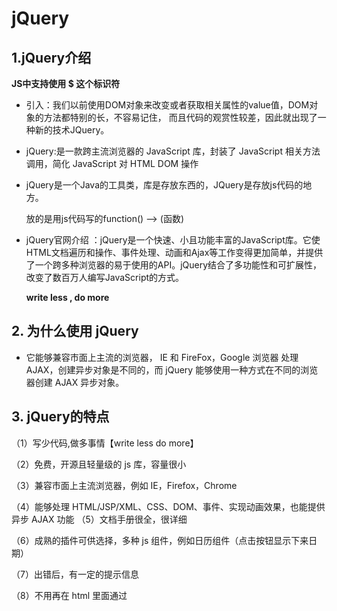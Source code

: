 # jQuery

## 1.jQuery介绍

**JS中支持使用 $ 这个标识符**

- 引入：我们以前使用DOM对象来改变或者获取相关属性的value值，DOM对象的方法都特别的长，不容易记住，
       而且代码的观赏性较差，因此就出现了一种新的技术JQuery。
   
- jQuery:是一款跨主流浏览器的 JavaScript 库，封装了 JavaScript 相关方法调用，简化
  JavaScript 对 HTML DOM 操作
  
- jQuery是一个Java的工具类，库是存放东西的，JQuery是存放js代码的地方。

   放的是用js代码写的function() --> (函数)  

- jQuery官网介绍 ：jQuery是一个快速、小且功能丰富的JavaScript库。它使HTML文档遍历和操作、事件处理、动画和Ajax等工作变得更加简单，并提供了一个跨多种浏览器的易于使用的API。jQuery结合了多功能性和可扩展性，改变了数百万人编写JavaScript的方式。

   **write less , do more**

## 2. 为什么使用 jQuery

- 它能够兼容市面上主流的浏览器， IE 和 FireFox，Google 浏览器 处理 AJAX，创建异步对象是不同的，而 jQuery 能够使用一种方式在不同的浏览器创建 AJAX 异步对象。

## 3. jQuery的特点

（1）写少代码,做多事情【write less do more】 

（2）免费，开源且轻量级的 js 库，容量很小 

（3）兼容市面上主流浏览器，例如 IE，Firefox，Chrome 

（4）能够处理 HTML/JSP/XML、CSS、DOM、事件、实现动画效果，也能提供异步 AJAX 功能  （5）文档手册很全，很详细 

（6）成熟的插件可供选择，多种 js 组件，例如日历组件（点击按钮显示下来日期） 

（7）出错后，有一定的提示信息 

（8）不用再在 html 里面通过<script>标签插入一大堆 js 来调用命令了

>  例如：使用 JavaScript 定位 DOM 对象常用的三种方式：

> （1）通过 ID 属性：document.getElementById() 

> （2）通过 class 属性：getElementsByClassName() 

> （3）通过标签名：document.getElementsByTagName() 

上面代码可以看出 JavaScript 方法名太长了，大小写的组合太多了，编写代码效率容易出错。

**jQuery 分别使用$(“#id”) , $(“.class 名”) , $(“标签名") 封装了上面的 js 方法。**

## 4.关于jQuery的下载

- 官网地址：[jQuery](https://jquery.com/)，在官网地址点击要下载的版本，会发现是一堆代码，直接将这个网页保存即可。（Ctrl+S 直接进行保存到本地即可）

  - 官网名称：

  <img src="https://gitee.com/YunboCheng/imageBad/raw/master/image/20210727162739.png" style="zoom:80%;" />

  - 本地下载完的名称

  ![](https://gitee.com/YunboCheng/imageBad/raw/master/image/20210727162706.png)

- 开发时使用的是 ：uncompressed 未压缩版

- 工作时使用的是 ：compressed （min）压缩版

- 压缩版与未压缩版的区别：

  - 压缩版压缩掉了代码原来的空白以及注释，代码紧密的凑在一起。
  - 未压缩版就是开发人员书写时的格式，不会去除空白地方和注释。

## 5. DOM对象

- DOM 对象 文档对象模型（Document Object Model，简称 DOM），是 W3C 组织推荐的处理可扩展 标志语言的标准编程接口。 通过 DOM 对 HTML 页面的解析，可以将页面元素解析为元素节点、属性节点和文本节 点，这些解析出的节点对象，即 DOM 对象。DOM 对象可以使用 JavaScript 中的方法。比如：网页中的按钮、文本、盒子等等...

## 6. JavaScript 对象和 jQuery 对象 

- 用 JavaScript 语法创建的对象叫做 JavaScript 对象, JavaScript 对象只能调用 JavaScript 对 象的 API。 用 JQuery 语法创建的对象叫做 JQuery 对象, jQuery 对象只能调用 jQuery 对象的 API。
-  jQuery 对象是一个数组。在数组中存放本次定位的 DOM 对象。 JQuery 对象与 JavaScript 对象是可以互相转化的，一般地，由于 Jquery 用起来更加方便， 我们都是将 JavaScript 对象转化成 Jquery 对象

## 7.DOM 对象和 jQuery 对象

![](https://gitee.com/YunboCheng/imageBad/raw/master/image/20210727173814.png)

## 8. DOM 对象与 jQuery 对象之间的转换

### 8.1  DOM 对象转换 jQuery 对象

- 使用$(DOM 对象) 方式，可以 DOM 对象转换为 jQuery 对象， 转换为 jQuery 对象才可以 使用 jQuery 中的提供的方法，操作 DOM 对象。一般情况下，在命名 jQuery 对象时，为了 与 DOM 对象进行区分，习惯性的以$ 开头，这不是必须的。

<img src="https://gitee.com/YunboCheng/imageBad/raw/master/image/20210727190935.png" style="zoom:67%;" />

### 8.2 jQuery 对象转换DOM对象

- jQuery 对象本身为数组对象，该数组中的第 0 个元素即为该 jQuery 对象对应的 DOM 对象。所以有两种方式可以获取到 DOM 对象：get(0) 方式与下标[0]

 ## 9.选择器（非常重要）

- 选择器就是一个<mark>字符串</mark>，是用来定位dom对象的。定位了dom对象，就可以通过jquery的函数操作dom对象。
- 通过选择器定位获取的<mark>dom对象</mark>，此时会转变为 <mark>jQuery对象</mark>

### 9.1 基本选择器

- id选择器：通过dom对象的id定位dom对象，通过id找对象，id在当前页面中是唯一的。

  >  $("#dom对象的id值") 

- class选择器：class表示css中的样式，使用样式的名称定位dom对象。

  > $(".class样式名")

- 标签选择器：使用标签的名称定位dom对象。

  > $("标签名称")

### 9.2 所有选择器

- 所有选择器：选取页面中所有的DOM对象

  > $("*") 

### 9.3 组合选择器

- 组合选择器是多个被选中对象间使用逗号隔开后形成的选择器，可以组合 id、class、标签名等

- 可以任意组合，一个、两个、三个都可以。

  > $("#id,.class,标签名")

**jQuery基础知识总结**

![](https://gitee.com/YunboCheng/imageBad/raw/master/image/20210727205244.png)

## 10.表单选择器

- 表单相关元素选择器是指文本框、单选框、复选框、下拉列表等元素的选择方式。该方法<mark>无论是否存在表单，均可做出相应选择。</mark>表单选择器是为了能更加容易地操作表单， 表单选择器是根据元素类型来定义的   

  **注意：无论是否存在表单，表单选择器都会根据相应的type属性值做出选择。**

  **表单选择器主要是根据 type值进行定位的**

  **只有type属性的标签才具有 表单选择器**

```javascript
<input type="text">
<input type="password">
<input type="radio">
<input type="checkbox">
<input type="button">
<input type="file">
<input type="submit">
<input type="reset">
    
$(":tr"): 不能用，tr 不是 input 标签
```

<mark>表单选择器</mark>: 使用 <input> 标签的type属性值，定位dom对象的方法。

>  语法格式 :  $(":type属性值")

```
例如：
$(":text")选取所有的单行文本框
$(":password")选取所有的密码框
$(":radio")选取所有的单选框
$(":checkbox")选取所有的多选框
$(":file")选取所有的上传按钮
$(":butten")选取所有的按钮
```

<img src="https://gitee.com/YunboCheng/imageBad/raw/master/image/20210727221628.png" style="zoom:80%;" />

![](https://gitee.com/YunboCheng/imageBad/raw/master/image/20210727221651.png)

## 11.过滤器

注意 ： jQuery 对象中存储的 DOM 对象顺序与页面标签声明位置关系

**jQuery对象数组中dom对象的顺序和声明dom对象时的顺序保持一致**

```
<div>1</div> dom1
<div>2</div> dom2
<div>3</div> dom3
$("div") == [dom1,dom2,dom3]
```

- 过滤器就是过滤条件，对已经定位到数组中 DOM 对象进行过滤筛选，过滤条件不能独立 出现在 jquery 函数，如果使用只能出现在选择器后方。

- 在定位了dom对象之后，根据一些条件筛选dom对象。
- 过滤器也是一个<mark>字符串</mark>，用来筛选dom对象。
- 过滤器不能单独使用，必须和选择器一起使用。

### 11.1基本过滤器

- 选择第一个 first，保留数组中的第一个dom对象

  > 语法：$("选择器:first")

- 选择最后一个 last，保留数组中的最后一个dom对象

  > 语法：$("选择器:last")

- 选择数组中的指定对象

  > 语法：$("选择器:eq(数组索引)")

- 选择数组中小于指定索引的所有dom对象

  > 语法：$("选择器:lt(数组索引)")

- 选择数组中大于指定索引的所有dom对象

  > 语法：$("选择器:gt(数组索引)")

### 11.2 表单对象属性过滤器

**:txet 和 :checkbox 代表的是表单选择器 代表的是表单中的type属性**

- 选择可用的文本框

  > $(":text:enabled")   
  >
  > var $obj = $(":text:enabled");

- 选择不可用文本框

  > $(":text:disabled")

- 复选框选中的元素  

  > $(":checkbox:checked")
  >
  > var $obj = $(":checkbox:checked");

- 选择指定下拉列表的被选中元素

  > $("选择器 > option:selected")
  >
  > var $obj = $("#select1>option:selected");

## 12.jQuery中绑定事件

### 12.1 定义元素监听事件

> 语法：$(选择器).事件名称(事件的处理函数)

- $(选择器) ：定位dom对象，dom对象可以有很多个，这些dom对象都绑定了这个事件

- 事件名称 ： 就是js中的事件去掉on的部分，例如：js中的单击事件 onclick(),

  ​					jQuery中的事件名称，就是click，都是小写的。

- 事件处理函数 ：就是一个function，当事件发生时，执行这个函数的内容。

  例如：给id是btn的按绑定单击事件

  > $("#btn").click(function(){
  >
  > ​	alert("btn按钮单击了");
  >
  > })

  ![](https://gitee.com/YunboCheng/imageBad/raw/master/image/20210728163940.png)

  ![](https://gitee.com/YunboCheng/imageBad/raw/master/image/20210728164059.png)

  ![](https://gitee.com/YunboCheng/imageBad/raw/master/image/20210728164213.png)

### 12.2  on 事件绑定

- on()  方法在被选元素上添加事件处理程序。该方法给 API 带来很多便利，推荐使用该方法

> 语法 ：$("选择器").on( "事件名称" ，事件的处理函数)
>
> 事件名称 ： 就是js事件中去掉on的部分 （js中onclick  on事件中 click）
>
> 事件的处理函数： function 定义。

例如：

```javascript
<input type="butten" id="btn">
$("#btn").on("click" , function(){ 处理按钮单击事件 })
```

![](https://gitee.com/YunboCheng/imageBad/raw/master/image/20210729172341.png)

## 13.函数

### 13.1 第一组

#### 13.1.1 val函数 （常用）

- 操作数组中 DOM 对象的 【value 属性】 

> $(选择器).val() ：无参数调用形式， 读取数组中**第一个 DOM 对象**的 value 属性值 

>  $(选择器).val(值)：有参形式调用;对数组中**所有 DOM 对象**的 value 属性值进行统一赋值

#### 13.1.2 text函数

- 操作数组中所有 DOM 对象的【文字显示内容属性】

> $(选择器).text() : 无参数调用，读取数组中所有 DOM 对象的文字显示内容，将得到内容拼接 为一个**字符串*返回 。

> $(选择器).text(值) : 有参数方式，对数组中所有 DOM 对象的文字显示内容进行**统一赋值**。

#### 13.1.3 attr函数

- 对 val, text 之外的【其他属性操作】

> $(选择器).attr(“属性名”) :  获取 DOM 数组第一个对象的**属性值** 。

> $(选择器).attr(“属性名”,“值”) :  对数组中所有 DOM 对象的属性设为**新值**。

### 13.2 第二组

#### 13.2.1 hide函数

>  $(选择器).hide()  : 将jQuery对象数组中所有 DOM 对象**隐藏**起来

#### 13.2.2 show函数

> $(选择器).show() : 将jQuery对象数组中所有 DOM 对象**在浏览器中显示起来**

#### 13.2.3 remove函数

>  $(选择器).remove() : 将jQuery对象数组中所有 **DOM 对象及其子对象**一并删除

#### 13.2.4 empty函数

>  $(选择器).empty() ：将jQuery对象数组中所有 **DOM 对象的子对象**删除，不删除本身这个dom对象

#### 13.2.5 append函数（常用）

- 为数组中所有 DOM 对象添加子对象

> $(选择器).append("<div>我动态添加的 div</div>")  可以增加任意的页面元素 

#### 13.2.6 html函数

- 设置或返回被选元素的内容（相当于JS中innerHTML）。
- 注意：以下设置的内容是书写代码时标签中的在网页显示文本内容，而不是设置网页上显示的内容。
- 注意：在代码中的写的<b></b>等标签不会在页面中显示，而是会在页面中执行，但是获取的文本内容中含有这个<b></b>

> $(选择器).html()：无参数调用方法，获取 DOM 数组第一个dom对象的在网页上显示的文本内容。

> $(选择器).html(值)：有参数调用，用于设置 DOM 数组中所有元素的在网页上显示的文本内容。

#### 13.2.7 each函数（常用）

- each 是对数组、json对象 和 dom 对象等的遍历,对每个元素调用一次函数。

- JQuery提供了 each() 方法用于遍历匹配的元素信

- element: 数组的对象 ：

  > 这个是自定义的数组中的元素的标识符，这个元素可以是<mark>普通元素(直接获取)</mark>、<mark>json对象的value(直接获取)</mark>、
  >
  > <mark>dom对象的value(使用dom.value获取)</mark>，

- index: 数组的下标  ： 这个下标自定义，且会自动增长，知道与数组中的元素个数一致的时候，停止增长，例如：数组中元素有5个，则这个i为 0~4，当执行完4的时候，会停止调用each()函数。)
- 重点：可以将普通数组对象、dom对象转换为 jQuery对象来使用 each()的语法二进行遍历。
  			但是 json对象不可以转变为 jQuery对象，只能使用语法一遍历，不可以使用语法二。

> var arr = new Array("数字天堂",true,3.14,10,'A');
>
> 语法 1：$.each( 要遍历的对象, function(index,element) { 处理程序 } )

> 语法 2：jQuery 对象.each( function( index, element ) { 处理程序 } )

- 遍历数组写法 ：

>  语法1 ： $.each(arr,function(i,arrobj){alert("数组的下标为：" + i + "," + "成员是：" + arrobj)});
>
> 语法2 ：$(arr).each(function(i,arrobj){alert("数组的下标为：" + i + "," + "成员是：" + arrobj)});
>
> arr : 要遍历的对象   $(arr) : 是由普通数组对象(arr)转换为的jQuery对象 	i：数组的下标     arrobj : 自定义的数组中元素的标识符。

- 遍历json写法：

> var arr = {name:"zhangsan",age:20};
>
> 语法1 ：$.each(arr,function(i,arrobj){alert("json的key是：" + i + "," + "json的value是：" + arrobj)});
>
> 语法2 ：不建议使用，会报错。

- 遍历dom对象写法：

> 遍历 text 这个dom对象
>
> ```
> <input type="text" value="张飞" /><br/>
> <input type="text" value="刘备" /><br/>
> <input type="text" value="关羽" /><br/>
> ```
>
> 语法1 ：$.each($(":text"),function(i,arrobj){alert("下标是："+ i + "," + "dom的value值是 ：" + arrobj.value)});
>
> 语法2 ： $(":text").each(function(i,arrobj){alert("下标是："+ i + "," + "dom的value值是 ：" + arrobj.value)});

## 14.按钮的区别 （补充）

```html
		<input type="button" value="我是一个按钮"/><br/>
		<input type="button" />我是一个按钮<br/>
		<button type="button">我是一个按钮</button><br/>
		<button >我是一个按钮</button>
```

![](https://gitee.com/YunboCheng/imageBad/raw/master/image/image-20210729165314408.png)



## 15. 使用jQuery函数，实现Ajax请求。 

### 15.1 关于jQuery函数使用Ajax请求的介绍。

- jQuery 提供多个与 AJAX 有关的方法。通过 jQuery AJAX 方法，您能够使用 HTTP Get  和 HTTP Post 从远程服务器上请求文本、HTML、XML 或 JSON 同时能够把接收的数据更新 到 DOM 对象。

- 使用jQuery的函数，实现Ajax的请求。
- 没有jQuery之前，使用XMLHttpRequest做Ajax，有四个步骤，很麻烦。jQuery简化了ajax请求的处理。使用三个函数就可以实现ajax的请求处理。
- 处理ajax请求的三个函数：
  - $.ajax()  :  jQuery中实现ajax的核心参数。
  - $.post()  :  使用post方式发送ajax请求。
  - $.get()  :  使用get方式发送ajax请求。

**在$.get() 与$.post()  他们在内部都是调用的 $.ajax() **

### 15.2 $.ajax() 函数 （实现Ajax请求的核心函数）

- $.ajax() 是 jQuery 中 AJAX 请求的核心方法，所有的其他方法都是在内部使用此方法。

- > 语法： $.ajax( { name:value, name:value, ... } )
  >
  > 注意 ：这个name可以不加双引号，但是value值要根据请求参数的类型加或者不加双引号

- 说明：参数是 json 的数据，包含请求方式、数据、回调方法等

**下边介绍的是 $.ajax() 函数中参数**

- async ： 布尔值，表示请求是否异步处理。默认是 true  （可以不写async这个配置项 ）

    			 （这个相当于 XMLHttp.open(get,url,true)，中的第三个参数。

  > 语法格式 : $.ajax( { async : true} );
  >
  > 注意 ：此时请求参数 async 是一个布尔类型，对应的value不用加双引号。

- contentType ：一个字符串，表示从浏览器发送到服务器的请求参数的类型。可以不写。

  ​						   默认是： "application/x-www-form-urlencoded"。

  ​						   例如：表示请求的参数是json格式的，可以写 application/json

  > 语法格式：$.ajax( {async : true ，contentType ："application/json"} );
  >
  > 注意 ： 此时的请求参数 contentType 是一个字符串类型，对应的value值要加双引号 

- data：规定要发送到服务器的数据，可以是：string、数组、多数是 json；

  > 语法格式 ：$.ajax({ data : {name : "lisi" ,  age :  20} });
  >
  > 注意 ：此时发送的数据是 json。

- dataType：表示<mark>期望</mark>从服务端返回的数据格式。当我们使用 $.ajax() 发送请求时，会把 

  ​					dataType的值发送给服务端。那么我们的 Servler 能够读取到这个 dataType

  ​					的值，就知道我们此时浏览器需要的是 json 或者是 xml 格式的数据，那么服务器					就可以返回你需要的数据格式。我们主要用的是 json的值。

  **jQuery 从 xml, json, text,, html 这些中测试最可能的类型。**

  ```javascript
  "xml"  - 一个 XML 文档
  "html" - HTML 作为纯文本
  "text" - 纯文本字符串
  "json" - 以 JSON 运行响应，并以对象返回
  ```

  > 语法格式：$.ajax({ data : {name : "lisi" ,  age :  20} ，dataType : "json"});
  >
  > 注意 ： 此时的请求参数 dataType 是一个字符串类型，对应的value值要加双引号 

- error ： 一个function函数，表示请求发生错误时，执行的函数。

  > 定义方式 ： error:function() { 发生错误时执行 }; 

  > 语法格式 ： $.ajax( { async : true ，error:function(){请求发生错误时，执行的函数} });

- success : 一个function函数，代表请求成功时，从服务端返回了数据，执行的seccess指定函数

  ​				相当于之前使用 XMLHttpRequest对象，当readyState==4 && status ==200的时候				执行的函数。

  > 语法格式 ： $.ajax( { async : true ，success:function( data ){ 请求成功，执行的函数 } });
  >
  > 注意 ：这个参数 data 是服务端返回的数据，就是ajax中的 responseText，并且这个数据			是jQuery处理后的数据。

- url：规定发送请求的 URL。

  > 语法格式 ： $.ajax( { async : true , url : "bmiAjax" });  
  >
  > 注意 ： 此时的请求参数 url是一个字符串类型，对应的value值要加双引号 

- type：规定请求的类型（GET 或 POST 等），默认是 GET， get，post 不用区分大小写。

  > 语法格式 ： $.ajax( { async : true ,  type : "get" });  
  >
  > 注意 ： 此时的请求参数 type 是一个字符串类型，对应的value值要加双引号 ;

**实际开发中，主要使用：url , data , dataType , success.**

### 15.2 $.get() 函数

- $.get() 方法使用 HTTP GET 请求从服务器加载数据。

> 语法：$.get(url,data,function(resp),dataType)

- **注意：这里边的参数顺序不可以改变，一定要按照这个顺序，且不能缺省**

- **注意：这里的语法格式不同于 $.ajax({name:value,name:value..})，**

  **这里不是和他一样的json格式，这接传递value值即可。**

**语法中的参数信息：**

- url 必需。规定您需要请求的 URL。 

- data 可选。规定连同请求发送到服务器的数据。 

- success : 一个function函数，代表请求成功时，从服务端返回了数据，执行的seccess指定函数

  ​				相当于之前使用 XMLHttpRequest对象，当readyState==4 && status ==200的时候				执行的函数。

**这些参数与上边 $.ajax()  函数的参数信息是一样的**

### 15.3 $.post() 函数

- $.post() 方法使用 HTTP POST 请求从服务器加载数据。

> 语法：$.post(url,data,function(resp),dataType)

- 参数信息与 $.get() 参数信息完全相同



## 16. 使用jQuery以及Ajax实现省市级联查询

- **使用的地方：比如填写淘宝收货地址的时候，在省份来点击河北省，下一个市区栏会自动变为河北省以下的市区名，选择好市区名下一栏会出现该市区内的街道等信息**

- **我们这里使用一下 jQuery库中 $.post() 函数来发起ajax请求。
    注意：如果这这里使用的是 $.post()函数，在服务端要使用doPost方法
    给浏览器返回数据，所以此时应该将服务端的代码写入到 doPost方法体中
    如果是 $.get()写到doGet中  $.post()写到doPost中。
    $.ajax()可以写入到doGet()中。也可以写入到 doPost()中。**

- 这个项目在这个文件中。
  
- 这个例子中测试的两级查询，在实际生活中，会存在多个级别一起查询，<mark>方法一样</mark>，通过一级查询二级，通过二级查询三级，以此类推。
